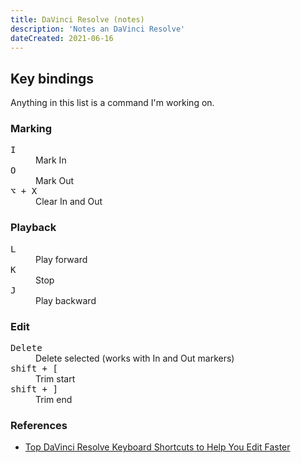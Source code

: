 ```yaml
---
title: DaVinci Resolve (notes)
description: 'Notes an DaVinci Resolve'
dateCreated: 2021-06-16
---
```


## Key bindings

Anything in this list is a command I'm working on.

### Marking

<dl>
    <dt>
        <kbd>I</kbd>
    </dt>
    <dd>
        Mark In
    </dd>
    <dt>
        <kbd>O</kbd>
    </dt>
    <dd>
        Mark Out
    </dd>
    <dt>
        <kbd>⌥ + X</kbd>
    </dt>
    <dd>
        Clear In and Out
    </dd>
</dl>

### Playback

<dl>
    <dt>
        <kbd>L</kbd>
    </dt>
    <dd>
        Play forward
    </dd>
    <dt>
        <kbd>K</kbd>
    </dt>
    <dd>
        Stop
    </dd>
    <dt>
        <kbd>J</kbd>
    </dt>
    <dd>
        Play backward
    </dd>
</dl>

### Edit

<dl>
    <dt>
        <kbd>Delete</kbd>
    </dt>
    <dd>
        Delete selected (works with In and Out markers)
    </dd>
    <dt>
        <kbd>shift + [</kbd>
    </dt>
    <dd>
        Trim start
    </dd>
    <dt>
        <kbd>shift + ]</kbd>
    </dt>
    <dd>
        Trim end
    </dd>
</dl>

### References

- [Top DaVinci Resolve Keyboard Shortcuts to Help You Edit Faster](https://motionarray.com/learn/davinci-resolve/davinci-resolve-keyboard-shortcuts/)
